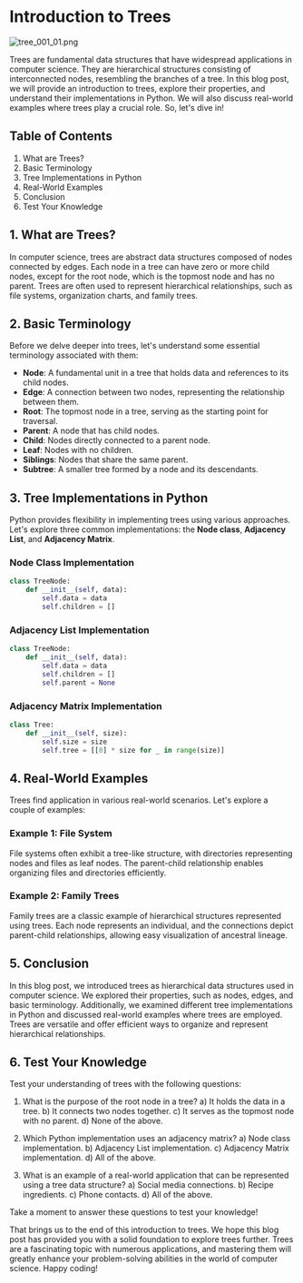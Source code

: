 # Introduction to Trees

![tree_001_01.png](./resources/tree_001_01.png)

Trees are fundamental data structures that have widespread applications in computer science. They are hierarchical structures consisting of interconnected nodes, resembling the branches of a tree. In this blog post, we will provide an introduction to trees, explore their properties, and understand their implementations in Python. We will also discuss real-world examples where trees play a crucial role. So, let's dive in!

## Table of Contents
1. What are Trees?
2. Basic Terminology
3. Tree Implementations in Python
4. Real-World Examples
5. Conclusion
6. Test Your Knowledge

## 1. What are Trees?
In computer science, trees are abstract data structures composed of nodes connected by edges. Each node in a tree can have zero or more child nodes, except for the root node, which is the topmost node and has no parent. Trees are often used to represent hierarchical relationships, such as file systems, organization charts, and family trees.

## 2. Basic Terminology
Before we delve deeper into trees, let's understand some essential terminology associated with them:

- **Node**: A fundamental unit in a tree that holds data and references to its child nodes.
- **Edge**: A connection between two nodes, representing the relationship between them.
- **Root**: The topmost node in a tree, serving as the starting point for traversal.
- **Parent**: A node that has child nodes.
- **Child**: Nodes directly connected to a parent node.
- **Leaf**: Nodes with no children.
- **Siblings**: Nodes that share the same parent.
- **Subtree**: A smaller tree formed by a node and its descendants.

## 3. Tree Implementations in Python
Python provides flexibility in implementing trees using various approaches. Let's explore three common implementations: the **Node class**, **Adjacency List**, and **Adjacency Matrix**.

### Node Class Implementation
```python
class TreeNode:
    def __init__(self, data):
        self.data = data
        self.children = []
```

### Adjacency List Implementation
```python
class TreeNode:
    def __init__(self, data):
        self.data = data
        self.children = []
        self.parent = None
```

### Adjacency Matrix Implementation
```python
class Tree:
    def __init__(self, size):
        self.size = size
        self.tree = [[0] * size for _ in range(size)]
```

## 4. Real-World Examples
Trees find application in various real-world scenarios. Let's explore a couple of examples:

### Example 1: File System
File systems often exhibit a tree-like structure, with directories representing nodes and files as leaf nodes. The parent-child relationship enables organizing files and directories efficiently.

### Example 2: Family Trees
Family trees are a classic example of hierarchical structures represented using trees. Each node represents an individual, and the connections depict parent-child relationships, allowing easy visualization of ancestral lineage.

## 5. Conclusion
In this blog post, we introduced trees as hierarchical data structures used in computer science. We explored their properties, such as nodes, edges, and basic terminology. Additionally, we examined different tree implementations in Python and discussed real-world examples where trees are employed. Trees are versatile and offer efficient ways to organize and represent hierarchical relationships.

## 6. Test Your Knowledge
Test your understanding of trees with the following questions:

1. What is the purpose of the root node in a tree?
   a) It holds the data in a tree.
   b) It connects two nodes together.
   c) It serves as the topmost node with no parent.
   d) None of the above.

2. Which Python implementation uses an adjacency matrix?
   a) Node class implementation.
   b) Adjacency List implementation.
   c) Adjacency Matrix implementation.
   d) All of the above.

3. What is an example of a real-world application that can be represented using a tree data structure?
   a) Social media connections.
   b) Recipe ingredients.
   c) Phone contacts.
   d) All of the above.

Take a moment to answer these questions to test your knowledge!

That brings us to the end of this introduction to trees. We hope this blog post has provided you with a solid foundation to explore trees further. Trees are a fascinating topic with numerous applications, and mastering them will greatly enhance your problem-solving abilities in the world of computer science. Happy coding!
